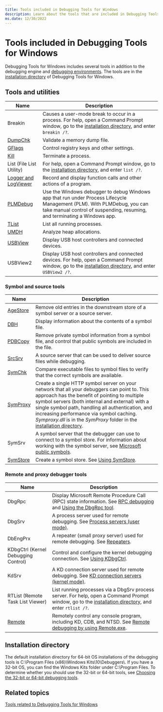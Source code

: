 ```yaml
---
title: Tools included in Debugging Tools for Windows
description: Learn about the tools that are included in Debugging Tools for Windows in addition to the debugging engine and debugging environments.
ms.date: 12/30/2022
---
```


# Tools included in Debugging Tools for Windows

Debugging Tools for Windows includes several tools in addition to the debugging engine and [debugging environments](debuggers-in-the-debugging-tools-for-windows-package.md). The tools are in the [installation directory](#installation-directories) of Debugging Tools for Windows.

<a name="additional_tools_and_utilities"></a>

## Tools and utilities

| Name | Description |
| ---- | ----------- |
| Breakin | Causes a user-mode break to occur in a process. For help, open a Command Prompt window, go to the [installation directory](#installation-directories), and enter `breakin /?`. |
| [DumpChk](dumpchk.md) | Validate a memory dump file. |
| [GFlags](gflags.md) | Control registry keys and other settings. |
| [Kill](kill-tool.md) | Terminate a process. |
| List (File List Utility) | For help, open a Command Prompt window, go to the [installation directory](#installation-directories), and enter `list /?`. |
| [Logger and LogViewer](logger-and-logviewer.md) | Record and display function calls and other actions of a program. |
| [PLMDebug](plmdebug.md) | Use the Windows debugger to debug Windows app that run under Process Lifecycle Management (PLM). With PLMDebug, you can take manual control of suspending, resuming, and terminating a Windows app. |
| [TList](tlist.md) | List all running processes. |
| [UMDH](umdh.md) | Analyze heap allocations. |
| [USBView](usbview.md) | Display USB host controllers and connected devices. |
| USBView2 | Display USB host controllers and connected devices. For help, open a Command Prompt window, go to the [installation directory](#installation-directories), and enter `USBView2 /?`. |

### Symbol and source tools

| Name | Description |
| --- | --- |
| [AgeStore](agestore.md) | Remove old entries in the downstream store of a symbol server or a source server. |
| [DBH](dbh.md) | Display information about the contents of a symbol file. |
| [PDBCopy](pdbcopy.md) | Remove private symbol information from a symbol file, and control that public symbols are included in the file. |
| [SrcSrv](srcsrv.md) | A source server that can be used to deliver source files while debugging. |
| [SymChk](symchk.md) | Compare executable files to symbol files to verify that the correct symbols are available. |
| [SymProxy](symproxy.md) | Create a single HTTP symbol server on your network that all your debuggers can point to. This approach has the benefit of pointing to multiple symbol servers (both internal and external) with a single symbol path, handling all authentication, and increasing performance via symbol caching. *Symproxy.dll* is in the *SymProxy* folder in the [installation directory](#installation-directories). |
| SymSrv | A symbol server that the debugger can use to connect to a symbol store. For information about working with the symbol server, see [Microsoft public symbols](microsoft-public-symbols.md). |
| [SymStore](symstore.md) | Create a symbol store. See [Using SymStore](symstore.md). |

### Remote and proxy debugger tools

| Name | Description |
| --- | --- |
| DbgRpc | Display Microsoft Remote Procedure Call (RPC) state information. See [RPC debugging](rpc-debugging.md) and [Using the DbgRpc tool](using-the-dbgrpc-tool.md). |
| DbgSrv | A process server used for remote debugging. See [Process servers (user mode)](process-servers--user-mode-.md). |
| DbEngPrx | A repeater (small proxy server) used for remote debugging. See [Repeaters](repeaters.md). |
| KDbgCtrl (Kernel Debugging Control) | Control and configure the kernel debugging connection. See [Using KDbgCtrl](using-kdbgctrl.md). |
| KdSrv | A KD connection server used for remote debugging. See [KD connection servers (kernel mode)](kd-connection-servers--kernel-mode-.md). |
| RTList (Remote Task List Viewer) | List running processes via a DbgSrv process server. For help, open a Command Prompt window, go to the [installation directory](#installation-directories), and enter `rtlist /?`. |
| [Remote](remote-tool.md) | Remotely control any console program, including KD, CDB, and NTSD. See [Remote debugging by using Remote.exe](remote-debugging-through-remote-exe.md). |


<a name="installation-directories"></a>

## Installation directory

The default installation directory for 64-bit OS installations of the debugging tools is C:\\Program Files (x86)\\Windows Kits\\10\\Debuggers\\. If you have a 32-bit OS, you can find the Windows Kits folder under C:\\Program Files. To determine whether you should use the 32-bit or 64-bit tools, see [Choosing the 32-bit or 64-bit debugging tools](choosing-a-32-bit-or-64-bit-debugger-package.md).

## Related topics

[Tools related to Debugging Tools for Windows](tools-related-to-debugging-tools-for-windows.md)

